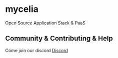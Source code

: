 # mycelia
Open Source Application Stack &amp; PaaS

## Community & Contributing & Help

Come join our discord [Discord](https://discord.gg/hKMtmdMJ)
